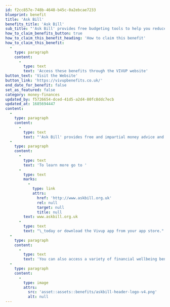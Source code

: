 ```yaml
---
id: f2cc857e-748b-4648-b45c-0a2ebcae7233
blueprint: benefit
title: 'Ask Bill'
benefits_title: 'Ask Bill'
sub_title: "'Ask Bill' provides free budgeting tools to help you reduce your utility bills!"
how_to_claim_benefits_button: true
how_to_claim_this_benefit_heading: 'How to claim this benefit'
how_to_claim_this_benefit:
  -
    type: paragraph
    content:
      -
        type: text
        text: 'Access these benefits through the VIVUP website'
button_text: 'Visit the Website'
button_link: 'https://vivupbenefits.co.uk/'
end_date_for_benefit: false
set_as_featured: false
category: money-finances
updated_by: f5726654-dced-41d5-a2d4-80fc8ddc7ecb
updated_at: 1685694447
content:
  -
    type: paragraph
    content:
      -
        type: text
        text: "'Ask Bill' provides free and impartial money advice and budgeting tools to help you reduce your utility bills, manage your money and deal with debt issues in a practical, straightforward way that can make a real difference to your daily life."
  -
    type: paragraph
    content:
      -
        type: text
        text: 'To learn more go to '
      -
        type: text
        marks:
          -
            type: link
            attrs:
              href: 'http://www.askbill.org.uk'
              rel: null
              target: null
              title: null
        text: www.askbill.org.uk
      -
        type: text
        text: "\_today or download the Vivup app from your app store."
  -
    type: paragraph
    content:
      -
        type: text
        text: 'You can also access a variety of financial wellbeing benefits such as a free budgeting calculator through Pave which helps you understand the support eligible to you and your finances. Angel Advance provides online debt advice 24/7 to get you back on track and make your finances more manageable. This support can be accessed through the Vivup dashboard through the Debt Advice section.'
  -
    type: paragraph
    content:
      -
        type: image
        attrs:
          src: 'asset::assets::benefits/askbill-header-logo-v4.png'
          alt: null
---
```

